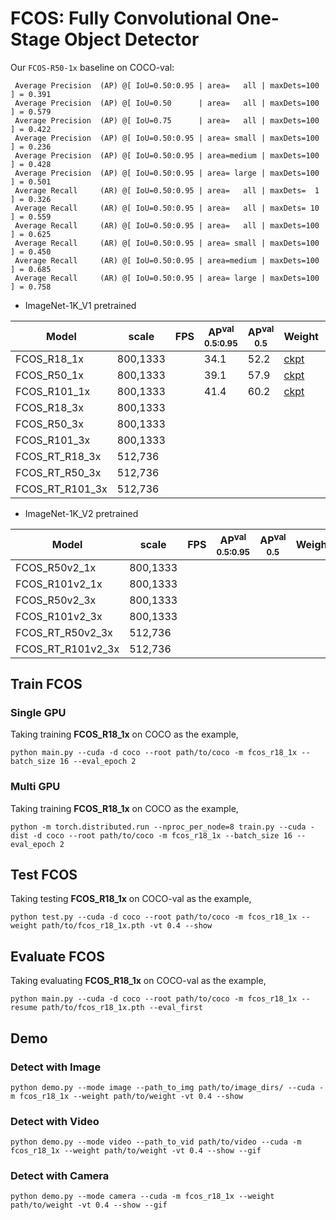 # FCOS: Fully Convolutional One-Stage Object Detector

Our `FCOS-R50-1x` baseline on COCO-val:
```Shell
 Average Precision  (AP) @[ IoU=0.50:0.95 | area=   all | maxDets=100 ] = 0.391
 Average Precision  (AP) @[ IoU=0.50      | area=   all | maxDets=100 ] = 0.579
 Average Precision  (AP) @[ IoU=0.75      | area=   all | maxDets=100 ] = 0.422
 Average Precision  (AP) @[ IoU=0.50:0.95 | area= small | maxDets=100 ] = 0.236
 Average Precision  (AP) @[ IoU=0.50:0.95 | area=medium | maxDets=100 ] = 0.428
 Average Precision  (AP) @[ IoU=0.50:0.95 | area= large | maxDets=100 ] = 0.501
 Average Recall     (AR) @[ IoU=0.50:0.95 | area=   all | maxDets=  1 ] = 0.326
 Average Recall     (AR) @[ IoU=0.50:0.95 | area=   all | maxDets= 10 ] = 0.559
 Average Recall     (AR) @[ IoU=0.50:0.95 | area=   all | maxDets=100 ] = 0.625
 Average Recall     (AR) @[ IoU=0.50:0.95 | area= small | maxDets=100 ] = 0.450
 Average Recall     (AR) @[ IoU=0.50:0.95 | area=medium | maxDets=100 ] = 0.685
 Average Recall     (AR) @[ IoU=0.50:0.95 | area= large | maxDets=100 ] = 0.758
```

- ImageNet-1K_V1 pretrained

| Model             |  scale     |  FPS  | AP<sup>val<br>0.5:0.95 | AP<sup>val<br>0.5 | Weight | Logs  |
| ----------------- | ---------- | ----- | ---------------------- |  ---------------  | ------ | ----- |
| FCOS_R18_1x       |  800,1333  |       |          34.1          |        52.2       | [ckpt](https://github.com/yjh0410/ODLab/releases/download/detection_weights/fcos_r18_1x_coco.pth) | [Logs](https://github.com/yjh0410/ODLab/releases/download/detection_weights/FCOS-R18-1x.txt) |
| FCOS_R50_1x       |  800,1333  |       |          39.1          |        57.9       | [ckpt](https://github.com/yjh0410/ODLab/releases/download/detection_weights/fcos_r50_1x_coco.pth) | [Logs](https://github.com/yjh0410/ODLab/releases/download/detection_weights/FCOS-R50-1x.txt) |
| FCOS_R101_1x      |  800,1333  |       |          41.4          |        60.2       | [ckpt](https://github.com/yjh0410/ODLab/releases/download/detection_weights/fcos_r101_1x_coco.pth) | [Logs](https://github.com/yjh0410/ODLab/releases/download/detection_weights/FCOS-R101-1x.txt) |
| FCOS_R18_3x       |  800,1333  |       |                        |                   |  |  |
| FCOS_R50_3x       |  800,1333  |       |                        |                   |        |  |
| FCOS_R101_3x      |  800,1333  |       |                        |                   |        |  |
| FCOS_RT_R18_3x    |  512,736   |       |                        |                   |        |  |
| FCOS_RT_R50_3x    |  512,736   |       |                        |                   |        |  |
| FCOS_RT_R101_3x   |  512,736   |       |                        |                   |        |  |

- ImageNet-1K_V2 pretrained

| Model             |  scale     |  FPS  | AP<sup>val<br>0.5:0.95 | AP<sup>val<br>0.5 | Weight | Logs  |
| ----------------- | ---------- | ----- | ---------------------- |  ---------------  | ------ | ----- |
| FCOS_R50v2_1x     |  800,1333  |       |                        |                   |        |  |
| FCOS_R101v2_1x    |  800,1333  |       |                        |                   |        |  |
| FCOS_R50v2_3x     |  800,1333  |       |                        |                   |        |  |
| FCOS_R101v2_3x    |  800,1333  |       |                        |                   |        |  |
| FCOS_RT_R50v2_3x  |  512,736   |       |                        |                   |        |  |
| FCOS_RT_R101v2_3x |  512,736   |       |                        |                   |        |  |

## Train FCOS
### Single GPU
Taking training **FCOS_R18_1x** on COCO as the example,
```Shell
python main.py --cuda -d coco --root path/to/coco -m fcos_r18_1x --batch_size 16 --eval_epoch 2
```

### Multi GPU
Taking training **FCOS_R18_1x** on COCO as the example,
```Shell
python -m torch.distributed.run --nproc_per_node=8 train.py --cuda -dist -d coco --root path/to/coco -m fcos_r18_1x --batch_size 16 --eval_epoch 2 
```

## Test FCOS
Taking testing **FCOS_R18_1x** on COCO-val as the example,
```Shell
python test.py --cuda -d coco --root path/to/coco -m fcos_r18_1x --weight path/to/fcos_r18_1x.pth -vt 0.4 --show 
```

## Evaluate FCOS
Taking evaluating **FCOS_R18_1x** on COCO-val as the example,
```Shell
python main.py --cuda -d coco --root path/to/coco -m fcos_r18_1x --resume path/to/fcos_r18_1x.pth --eval_first
```

## Demo
### Detect with Image
```Shell
python demo.py --mode image --path_to_img path/to/image_dirs/ --cuda -m fcos_r18_1x --weight path/to/weight -vt 0.4 --show
```

### Detect with Video
```Shell
python demo.py --mode video --path_to_vid path/to/video --cuda -m fcos_r18_1x --weight path/to/weight -vt 0.4 --show --gif
```

### Detect with Camera
```Shell
python demo.py --mode camera --cuda -m fcos_r18_1x --weight path/to/weight -vt 0.4 --show --gif
```